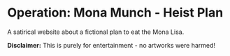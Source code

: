 # Operation: Mona Munch - Heist Plan

A satirical website about a fictional plan to eat the Mona Lisa. 

**Disclaimer:** This is purely for entertainment - no artworks were harmed!
